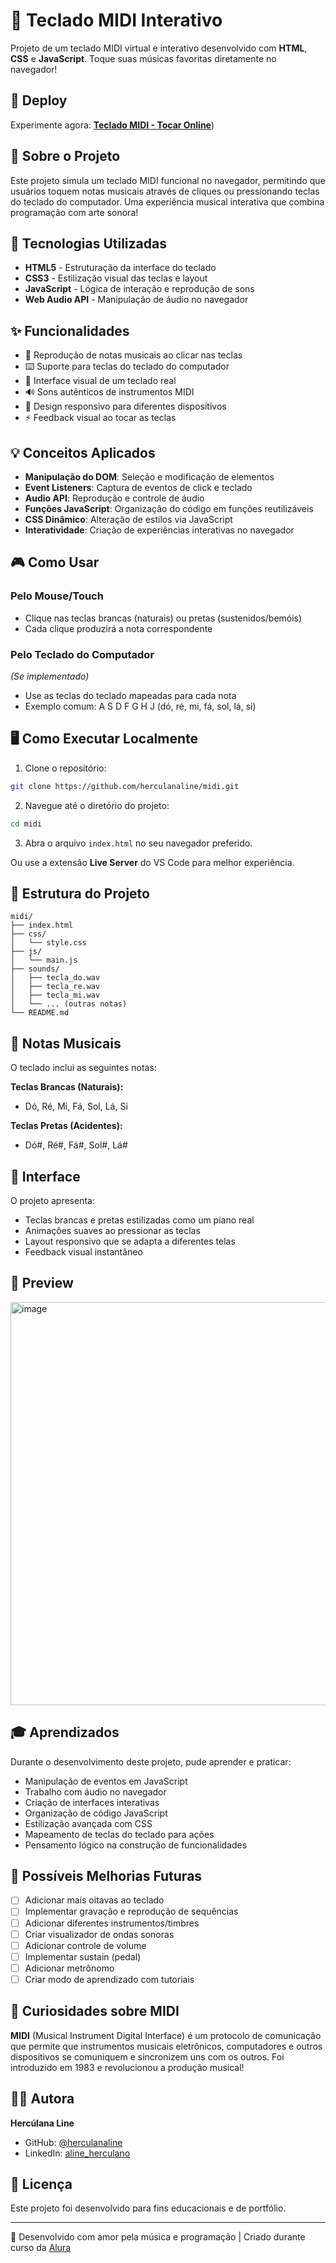 # 🎹 Teclado MIDI Interativo

Projeto de um teclado MIDI virtual e interativo desenvolvido com **HTML**, **CSS** e **JavaScript**. Toque suas músicas favoritas diretamente no navegador!

## 🔗 Deploy

Experimente agora: [**Teclado MIDI - Tocar Online**](https://herculanaline.github.io/midi/))

## 🎯 Sobre o Projeto

Este projeto simula um teclado MIDI funcional no navegador, permitindo que usuários toquem notas musicais através de cliques ou pressionando teclas do teclado do computador. Uma experiência musical interativa que combina programação com arte sonora!

## 🚀 Tecnologias Utilizadas

- **HTML5** - Estruturação da interface do teclado
- **CSS3** - Estilização visual das teclas e layout
- **JavaScript** - Lógica de interação e reprodução de sons
- **Web Audio API** - Manipulação de áudio no navegador

## ✨ Funcionalidades

- 🎵 Reprodução de notas musicais ao clicar nas teclas
- ⌨️ Suporte para teclas do teclado do computador
- 🎨 Interface visual de um teclado real
- 🔊 Sons autênticos de instrumentos MIDI
- 📱 Design responsivo para diferentes dispositivos
- ⚡ Feedback visual ao tocar as teclas

## 💡 Conceitos Aplicados

- **Manipulação do DOM**: Seleção e modificação de elementos
- **Event Listeners**: Captura de eventos de click e teclado
- **Audio API**: Reprodução e controle de áudio
- **Funções JavaScript**: Organização do código em funções reutilizáveis
- **CSS Dinâmico**: Alteração de estilos via JavaScript
- **Interatividade**: Criação de experiências interativas no navegador

## 🎮 Como Usar

### Pelo Mouse/Touch
- Clique nas teclas brancas (naturais) ou pretas (sustenidos/bemóis)
- Cada clique produzirá a nota correspondente

### Pelo Teclado do Computador
*(Se implementado)*
- Use as teclas do teclado mapeadas para cada nota
- Exemplo comum: A S D F G H J (dó, ré, mi, fá, sol, lá, si)

## 🖥️ Como Executar Localmente

1. Clone o repositório:
```bash
git clone https://github.com/herculanaline/midi.git
```

2. Navegue até o diretório do projeto:
```bash
cd midi
```

3. Abra o arquivo `index.html` no seu navegador preferido.

Ou use a extensão **Live Server** do VS Code para melhor experiência.

## 📂 Estrutura do Projeto

```
midi/
├── index.html
├── css/
│   └── style.css
├── js/
│   └── main.js
├── sounds/
│   ├── tecla_do.wav
│   ├── tecla_re.wav
│   ├── tecla_mi.wav
│   └── ... (outras notas)
└── README.md
```

## 🎼 Notas Musicais

O teclado inclui as seguintes notas:

**Teclas Brancas (Naturais):**
- Dó, Ré, Mi, Fá, Sol, Lá, Si

**Teclas Pretas (Acidentes):**
- Dó#, Ré#, Fá#, Sol#, Lá#

## 🎨 Interface

O projeto apresenta:
- Teclas brancas e pretas estilizadas como um piano real
- Animações suaves ao pressionar as teclas
- Layout responsivo que se adapta a diferentes telas
- Feedback visual instantâneo

## 📸 Preview

<img width="782" height="645" alt="image" src="https://github.com/user-attachments/assets/c1ad7cc8-ba5b-416a-828c-0e05b373c338" />

## 🎓 Aprendizados

Durante o desenvolvimento deste projeto, pude aprender e praticar:

- Manipulação de eventos em JavaScript
- Trabalho com áudio no navegador
- Criação de interfaces interativas
- Organização de código JavaScript
- Estilização avançada com CSS
- Mapeamento de teclas do teclado para ações
- Pensamento lógico na construção de funcionalidades

## 🌟 Possíveis Melhorias Futuras

- [ ] Adicionar mais oitavas ao teclado
- [ ] Implementar gravação e reprodução de sequências
- [ ] Adicionar diferentes instrumentos/timbres
- [ ] Criar visualizador de ondas sonoras
- [ ] Adicionar controle de volume
- [ ] Implementar sustain (pedal)
- [ ] Adicionar metrônomo
- [ ] Criar modo de aprendizado com tutoriais

## 🎹 Curiosidades sobre MIDI

**MIDI** (Musical Instrument Digital Interface) é um protocolo de comunicação que permite que instrumentos musicais eletrônicos, computadores e outros dispositivos se comuniquem e sincronizem uns com os outros. Foi introduzido em 1983 e revolucionou a produção musical!

## 👩‍💻 Autora

**Hercúlana Line**

- GitHub: [@herculanaline](https://github.com/herculanaline)
- LinkedIn: [aline_herculano](SEU_LINK_LINKEDIN_AQUI)

## 📝 Licença

Este projeto foi desenvolvido para fins educacionais e de portfólio.

---

🎵 Desenvolvido com amor pela música e programação | Criado durante curso da [Alura](https://www.alura.com.br/)
